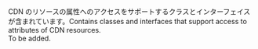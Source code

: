 <Namespace Name="Microsoft.Azure.Management.Cdn.Fluent.Models">
  <Docs>
    <summary><span data-ttu-id="659ac-101">CDN のリソースの属性へのアクセスをサポートするクラスとインターフェイスが含まれています。</span><span class="sxs-lookup"><span data-stu-id="659ac-101">Contains classes and interfaces that support access to attributes of CDN resources.</span></span></summary> 
    <remarks>To be added.</remarks>
  </Docs>
</Namespace>
